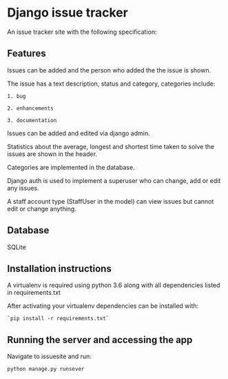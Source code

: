 # Django issue tracker

An issue tracker site with the following specification:

## Features

Issues can be added and the person who added the the issue is shown.

The issue has a text description, status and category, categories include:

    1. bug

    2. enhancements

    3. documentation



Issues can be added and edited via django admin.


Statistics about the average, longest and shortest time taken to solve the issues are shown in the header.


Categories are implemented in the database.


Django auth is used to implement a superuser who can change, add or edit any issues.

A staff account type (StaffUser in the model) can view issues but cannot edit or change anything.



## Database

SQLite


## Installation instructions

A virtualenv is required using python 3.6 along with all dependencies listed in requirements.txt


After activating your virtualenv dependencies can be installed with:

    `pip install -r requirements.txt`


## Running the server and accessing the app

Navigate to issuesite and run:

`python manage.py runsever`

